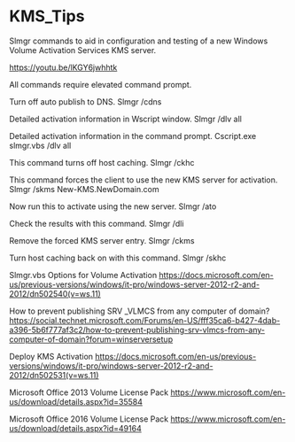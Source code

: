 # KMS_Tips
Slmgr commands to aid in configuration and testing of a new Windows Volume Activation Services KMS server.

https://youtu.be/lKGY6jwhhtk


All commands require elevated command prompt.

Turn off auto publish to DNS.
Slmgr /cdns

Detailed activation information in Wscript window.
Slmgr /dlv all

Detailed activation information in the command prompt.
Cscript.exe slmgr.vbs /dlv all

This command turns off host caching.
Slmgr /ckhc

This command forces the client to use the new KMS server for activation.
Slmgr /skms New-KMS.NewDomain.com

Now run this to activate using the new server.
Slmgr /ato

Check the results with this command.
Slmgr /dli

Remove the forced KMS server entry.
Slmgr /ckms

Turn host caching back on with this command.
Slmgr /skhc

Slmgr.vbs Options for Volume Activation
https://docs.microsoft.com/en-us/previous-versions/windows/it-pro/windows-server-2012-r2-and-2012/dn502540(v=ws.11)

How to prevent publishing SRV _VLMCS from any computer of domain?
https://social.technet.microsoft.com/Forums/en-US/fff35ca6-b427-4dab-a396-5b6f777af3c2/how-to-prevent-publishing-srv-vlmcs-from-any-computer-of-domain?forum=winserversetup

Deploy KMS Activation
https://docs.microsoft.com/en-us/previous-versions/windows/it-pro/windows-server-2012-r2-and-2012/dn502531(v=ws.11)

Microsoft Office 2013 Volume License Pack 
https://www.microsoft.com/en-us/download/details.aspx?id=35584

Microsoft Office 2016 Volume License Pack 
https://www.microsoft.com/en-us/download/details.aspx?id=49164
